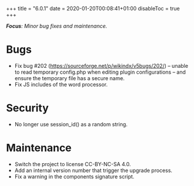 +++
title = "6.0.1"
date = 2020-01-20T00:08:41+01:00
disableToc = true
+++

***Focus**: Minor bug fixes and maintenance.*

# Bugs

* Fix bug #202 (https://sourceforge.net/p/wikindx/v5bugs/202/) – unable to read temporary config.php when editing 
plugin configurations – and ensure the temporary file has a secure name.
* Fix JS includes of the word processor.

# Security

* No longer use session_id() as a random string.

# Maintenance

* Switch the project to license CC-BY-NC-SA 4.0.
* Add an internal version number that trigger the upgrade process.
* Fix a warning in the components signature script.
